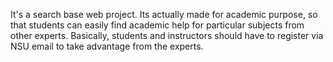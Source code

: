 It's a search base web project. Its actually made for academic purpose, so that students can easily find academic help for particular subjects from other experts.
Basically, students and instructors should have to register via NSU email to take advantage from the experts. 